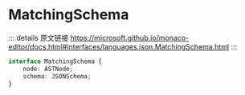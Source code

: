 # MatchingSchema
        
::: details 原文链接
https://microsoft.github.io/monaco-editor/docs.html#interfaces/languages.json.MatchingSchema.html
:::

```ts
interface MatchingSchema {
    node: ASTNode;
    schema: JSONSchema;
}
```